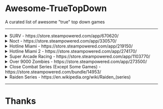# Awesome-TrueTopDown
A curated list of awesome "true" top down games

---

<details>
<summary>SURV - https://store.steampowered.com/app/670620/</summary>

[Preview Video](https://user-images.githubusercontent.com/75035219/206198705-cb4ad4fe-4d60-4679-8e86-73e1f43493be.webm)

</details>

<details>
<summary>Noct - https://store.steampowered.com/app/330570/</summary>

[Preview Video](https://user-images.githubusercontent.com/75035219/206200271-39dd4e48-b783-4cf3-b081-ccbee9b3418e.webm)

</details>

<details>
<summary>Hotline Miami - https://store.steampowered.com/app/219150/</summary>

[Preview Video](https://user-images.githubusercontent.com/75035219/206200806-075e4001-f201-410a-ad77-a1485b891042.webm)

</details>

<details>
<summary>Hotline Miami 2 - https://store.steampowered.com/app/274170/</summary>

[Preview Video](https://user-images.githubusercontent.com/75035219/206201440-679cfe86-c5d2-47c5-8aaa-32452ce41dba.webm)

</details>

<details>
<summary>Super Arcade Racing - https://store.steampowered.com/app/1103770/</summary>

[Preview Video](https://user-images.githubusercontent.com/75035219/206201902-d9536645-a48f-4e31-9d5e-8cfcfdcdb00b.webm)

</details>

<details>
<summary>Over 9000 Zombies - https://store.steampowered.com/app/273500/</summary>

[Preview Video](https://user-images.githubusercontent.com/75035219/206203727-00a8c76f-e12c-497c-8afe-8fca136aab75.webm)

</details>

<details>
<summary>Close Combat Series (Except Some Games) - https://store.steampowered.com/bundle/14953/</summary>

[Preview Video](https://user-images.githubusercontent.com/75035219/206212019-5ad24896-43e2-4dd4-8037-e7e459177a55.webm)

</details>

<details>
<summary>Raiden Series - https://en.wikipedia.org/wiki/Raiden_(series)</summary>

[Raiden 2](https://user-images.githubusercontent.com/75035219/206222719-76a6d33a-bea3-4e71-9329-8d1e7be29cd3.mp4)

</details>

---
# Thanks
